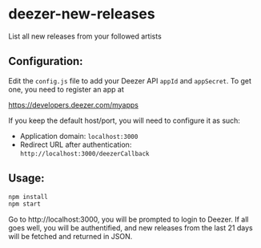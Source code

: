 # deezer-new-releases
List all new releases from your followed artists

## Configuration:
Edit the `config.js` file to add your Deezer API `appId` and `appSecret`. To get one, you need to register an app at

https://developers.deezer.com/myapps

If you keep the default host/port, you will need to configure it as such:

* Application domain: `localhost:3000`
* Redirect URL after authentication: `http://localhost:3000/deezerCallback`

## Usage:
```bash
npm install
npm start
```

Go to http://localhost:3000, you will be prompted to login to Deezer. If all goes well, you will be authentified, and new releases from the last 21 days will be fetched and returned in JSON.

